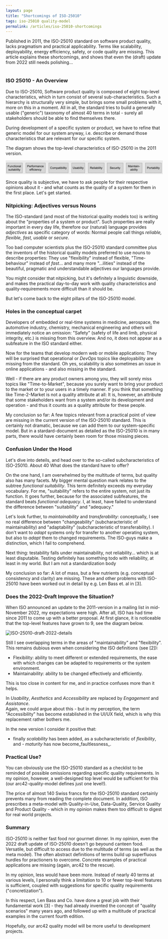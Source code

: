 ```yaml
---
layout: page
title: "Shortcomings of ISO-25010"
tags: iso-25010 quality-model
permalink: /articles/iso-25010-shortcomings
---
```



<div class="arc42-help" markdown="1">
Published in 2011, the ISO-25010 standard on software product quality, lacks pragmatism and practical applicability. 
Terms like scalability, deployability, energy efficiency, safety, or code quality are missing.
This article explains these shortcomings, and shows that even the (draft) update from 2022 still needs polishing... <i class="fa-regular fa-face-frown"></i> 
</div><br>




### ISO 25010 - An Overview
Due to ISO-25010, Software product quality is composed of eight top-level characteristics, which in turn consist of several sub-characteristics. 
Such a hierarchy is structurally very simple, but brings some small problems with it, more on this in a moment. 
All in all, the standard tries to build a generally usable ("generic") taxonomy of almost 40 terms in total - surely all stakeholders should be able to find themselves there. 

During development of a specific system or product, we have to refine that generic model for our system anyway, i.e. describe or demand those characteristics that are relevant for our specific system. 

The diagram shows the top-level characteristics of ISO-25010 in the 2011 version.

![ISO-25010-v2011-top-level-structure](/images/articles/iso-25010/ISO-25010-top-level-2011.png)

Since quality is subjective, we have to ask people for their respective opinions about it - and what counts as the quality of a system for them in the first place. 
Let's get started.

### Nitpicking: Adjectives versus Nouns
The ISO-standard (and most of the historical quality models too) is writing about the "properties of a system or product".
Such properties are really important in every day life, therefore our (natural) language provides _adjectives_ as specific category of words: 
Normal people call things _reliable, flexible, fast, usable_ or _secure_.

Too bad computer scientists plus the ISO-25010 standard committee plus the inventors of the historical quality models preferred to use nouns to describe properties:
They use "flexibility" instead of flexible, "Time-behaviour" instead of _fast_... and many more "...ilities" instead of the beautiful, pragmatic and understandable adjectives our languages provide.

You might consider that nitpicking, but it's definitely a linguistic downside, and makes the practical day-to-day work with quality characteristics and quality-requirements more difficult than it should be.

But let's come back to the eight pillars of the ISO-25010 model.
### Holes in the conceptual carpet
Developers of embedded or real-time systems in medicine, aerospace, the automotive industry, chemistry, mechanical engineering and others will immediately notice an omission: "Safety" (safety of life and limb, physical integrity, etc.) is missing from this overview. 
And no, it does not appear as a subfeature in the ISO standard either. 

Now for the teams that develop modern web or mobile applications: 
They will be surprised that operational or _DevOps_ topics like deployability are missing from the standard. 
Oh yes, scalability is also sometimes an issue in online applications - and also missing in the standard.

Well - if there are any product owners among you, they will sorely miss topics like "Time-to-Market", because you surely want to bring your product to the market or to your users in a timely manner. 
If you think that something like Time-2-Market is not a quality attribute at all: It is, however, an attribute that some stakeholders want from a system and/or its development and operation - and thus it counts as a quality attribute for these people.

My conclusion so far: A few topics relevant from a practical point of view are missing in the current version of the ISO-25010 standard. 
This is certainly not dramatic, because we can add them to our system-specific model. 
But in a stardard-document as detailed as the ISO-25010 is in many parts, there would have certainly been room for those missing pieces.


### Confusion Under the Hood
Let's dive into deteils, and head over to the so-called subcharacteristics of ISO-25010. 
About 40
What does the standard have to offer?


On the one hand, I am overwhelmed by the multitude of terms, but quality also has many facets. 
My bigger mental question mark relates to the subtree _functional suitability_. 
This term definitely exceeds my everyday vocabulary. 
For me, "suitability" refers to the entire system, not just its function. 
It goes further, because for the associated subfeatures, the standard beats _functional adequacy_. 
I, at least, have failed to understand the difference between "suitability" and "adequacy." 

Let's look further, to _maintainability_ and _transferability_: conceptually, I see no real difference between "changeability" (subcharacteristic of maintainability) and "adaptability" (subcharacteristic of transferability). 
I don't want to _adapt_ systems only for transfer to another operating system, but also to _adapt_ them to changed requirements. The ISO-guys make a distinction, which I fail to comprehend.

Next thing: testability falls under maintainability, not reliability... which is at least disputable. 
Testing definitely has something todo with reliability, at least in my world. 
But I am not a standardization body <i class="fa-regular fa-face-grin"></i> 


My conclusion so far: A lot of mass, but a few nutrients (e.g. conceptual consistency and clarity) are missing. 
These and other problems with ISO-25010 have been worked out in detail by e.g. Len Bass et. al in [3].

### Does the 2022-Draft Improve the Situation?
When ISO announced an update to the 2011-version in a mailing list in mid-November 2022, my expectations were high.
After all, ISO has had time since 2011 to come up with a better proposal. 
At first glance, it is noticeable that the top-level features have grown to 9, see the diagram below.


![ISO-25010-draft-2022-details]()

Still I see overlapping terms in the areas of "maintainability" and "flexibility". 
This remains dubious even when considering the ISO definitions (see [2]):

* Flexibility: ability to meet different or extended requirements, the ease with which changes can be adapted to requirements or the system environment.
* Maintainability: ability to be changed effectively and efficiently.

This is too close in content for me, and in practice confuses more than it helps.

In _Usability_, _Aesthetics_ and _Accessibility_ are replaced by _Engagement_ and _Assistance_.  
Again, we could argue about this - but in my perception, the term "Accessibility" has become established in the UI/UX field, which is why this replacement rather bothers me.

In the new version I consider it positive that:

* finally _scalability_ has been added, as a subcharacteristic of _flexibility_, and
*-* _maturity_ has now become_faultlessness_.

### Practical Use?
You can obviously use the ISO-25010 standard as a checklist to be reminded of possible omissions regarding specific quality requirements. 
In my opinion, however, a well-designed top level would be sufficient for this (our arc42-quality-model defines just one level!).

The price of almost 140 Swiss francs for the ISO-25010 standard certainly prevents many from reading the complete document. 
In addition, ISO prescribes a meta-model with Quality-in-Use, Data-Quality, Service Quality and Product Quality - which in my opinion makes them too difficult to digest for real world projects.

### Summary

ISO-25010 is neither fast food nor gourmet dinner. 
In my opinion, even the 2022 draft update of ISO-25010 doesn't go beyound canteen food. 
Versatile, but difficult to access due to the multitude of terms (as well as the meta model). 
The often abstract definitions of terms build up superfluous hurdles for practioners to overcome. 
Concrete examples of practical applications are missing (again, arc42 to the rescue).

In my opinion, less would have been more. 
Instead of nearly 40 terms at various levels, I personally think a limitation to 10 or fewer top-level features is sufficient, coupled with suggestions for specific quality requirements ("concretization"). 

In this respect, Len Bass and Co. have done a great job with their fundamental work [3] - they had already invented the concept of "quality scenarios" many years ago, and followed up with a multitude of practical examples in the current fourth edition. 

Hopefully, our arc42 quality model will be more useful to development projects. 




